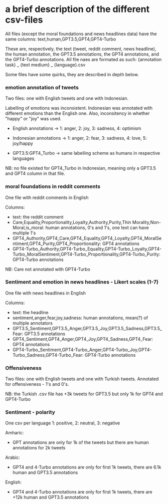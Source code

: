 # a brief description of the different csv-files

All files (except the moral foundations and news headlines data) have the same columns: text,human,GPT3.5,GPT4,GPT4-Turbo

These are, respectively, the text (tweet, reddit comment, news headline), the human annotation, the GPT3.5 annotations, the GPT4 annotations, and the GPT4-Turbo annotations. 
All file naes are formated as such: {annotation task} _ {text medium} _ {language}.csv

Some files have some quirks, they are described in depth below. 

### emotion annotation of tweets

Two files: one with English tweets and one with Indonesian. 

Labelling of emotions was inconsistent. Indonesian was annotated with different emotions than the English one. Also, inconsitency in whether "happy" or "joy" was used. 

- English annotations -> 1: anger, 2: joy, 3: sadness, 4: optimism
- Indonesian annotations -> 1: anger, 2: fear, 3: sadness, 4: love, 5: joy/happy

- GPT3.5:GPT4_Turbo -> same labelling scheme as humans in respective languages

 NB: no file existed for GPT4_Turbo in Indonesian, meaning only a GPT3.5 and GPT4 column in that file. 


### moral foundations in reddit comments
One file with reddit comments in English

Columns: 
- text: the reddit comment
- Care,Equality,Proportionality,Loyalty,Authority,Purity,Thin Morality,Non-Moral,is_moral: human annotations, 0's and 1's, one text can have multiple 1's 
- GPT4_Authority,GPT4_Care,GPT4_Equality,GPT4_Loyalty,GPT4_MoralSentiment,GPT4_Purity,GPT4_Proportionality: GPT4 annotations 
- GPT4-Turbo_Authority,GPT4-Turbo_Equality,GPT4-Turbo_Loyalty,GPT4-Turbo_MoralSentiment,GPT4-Turbo_Proportionality,GPT4-Turbo_Purity: GPT4-Turbo annotations

NB: Care not annotated with GPT4-Turbo

### Sentiment and emotion in news headlines - Likert scales (1-7)
One file with news headlines in English

Columns: 
- text: the headline 
- sentiment,anger,fear,joy,sadness: human annotations, mean(?) of multiple annotators
- GPT3.5_Sentiment,GPT3.5_Anger,GPT3.5_Joy,GPT3.5_Sadness,GPT3.5_Fear: GPT3.5 annotations
- GPT4_Sentiment,GPT4_Anger,GPT4_Joy,GPT4_Sadness,GPT4_Fear: GPT4 annotations
- GPT4-Turbo_Sentiment,GPT4-Turbo_Anger,GPT4-Turbo_Joy,GPT4-Turbo_Sadness,GPT4-Turbo_Fear: GPT4-Turbo annotations

### Offensiveness 
Two files: one with English tweets and one with Turkish tweets.
Annotated for offensiveness - 1's and 0's. 

NB: the Turkish .csv file has +3k tweets for GPT3.5 but only 1k for GPT4 and GPT4-Turbo 

### Sentiment - polarity
 One csv per language 
 1: positive, 2: neutral, 3: negative

 Amharic:
 - GPT annotations are only for 1k of the tweets but there are human annotations for 2k tweets

Arabic:
- GPT4 and 4-Turbo annotations are only for first 1k tweets, there are 6.1k human and GPT3.5 annotations

English:
- GPT4 and 4-Turbo annotations are only for first 1k tweets, there are +12k human and GPT3.5 annotations